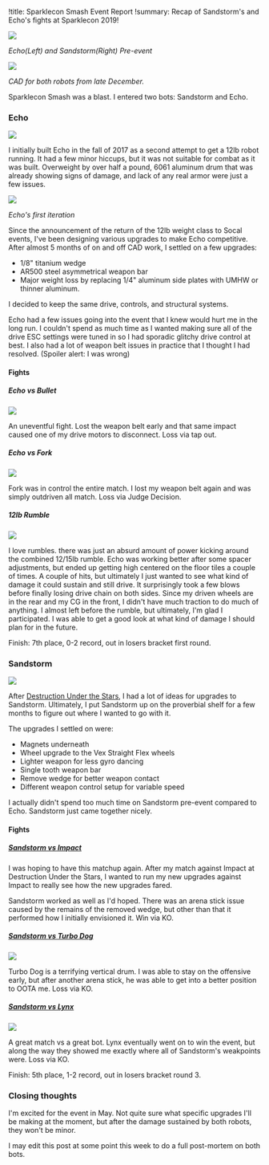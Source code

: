 !title: Sparklecon Smash Event Report
!summary: Recap of Sandstorm's and Echo's fights at Sparklecon 2019!

![](https://i.imgur.com/mlSHik2l.png)

*Echo(Left) and Sandstorm(Right) Pre-event*

![](https://i.imgur.com/lrgjMzEl.png)
 
*CAD for both robots from late December.*

Sparklecon Smash was a blast. I entered two bots: Sandstorm and Echo. 


### Echo

![](https://i.imgur.com/prVzIuDl.png)

I initially built Echo in the fall of 2017 as a second attempt to get a 12lb robot running. It had a few minor hiccups, but it was not suitable for combat as it was built. Overweight by over half a pound, 6061 aluminum drum that was already showing signs of damage, and lack of any real armor were just a few issues. 

![](https://i.imgur.com/mOHeoP1l.png)

*Echo's first iteration*

Since the announcement of the return of the 12lb weight class to Socal events, I've been designing various upgrades to make Echo competitive. After almost 5 months of on and off CAD work, I settled on a few upgrades:

* 1/8" titanium wedge
* AR500 steel asymmetrical weapon bar
* Major weight loss by replacing 1/4" aluminum side plates with UMHW or thinner aluminum. 

I decided to keep the same drive, controls, and structural systems. 

Echo had a few issues going into the event that I knew would hurt me in the long run. I couldn't spend as much time as I wanted making sure all of the drive ESC settings were tuned in so I had sporadic glitchy drive control at best. I also had a lot of weapon belt issues in practice that I thought I had resolved. (Spoiler alert: I was wrong)

#### Fights

##### Echo vs Bullet

![](https://i.imgur.com/08d2TSGl.png)

An uneventful fight. Lost the weapon belt early and that same impact caused one of my drive motors to disconnect. Loss via tap out.

##### Echo vs Fork

![](https://i.imgur.com/XtMn0hjl.png)

Fork was in control the entire match. I lost my weapon belt again and was simply outdriven all match. Loss via Judge Decision.

##### 12lb Rumble

![](https://i.imgur.com/yEDYpdUl.png)

I love rumbles. there was just an absurd amount of power kicking around the combined 12/15lb rumble. Echo was working better after some spacer adjustments, but ended up getting high centered on the floor tiles a couple of times. A couple of hits, but ultimately I just wanted to see what kind of damage it could sustain and still drive. It surprisingly took a few blows before finally losing drive chain on both sides. Since my driven wheels are in the rear and my CG in the front, I didn't have much traction to do much of anything. I almost left before the rumble, but ultimately, I'm glad I participated. I was able to get a good look at what kind of damage I should plan for in the future. 

Finish: 7th place, 0-2 record, out in losers bracket first round. 

### Sandstorm

![](https://i.imgur.com/plDAaHfl.png)

After [Destruction Under the Stars](http://www.jgermita.me/Sandstorm-Event-Report/), I had a lot of ideas for upgrades to Sandstorm. Ultimately, I put Sandstorm up on the proverbial shelf for a few months to figure out where I wanted to go with it.

The upgrades I settled on were:

* Magnets underneath
* Wheel upgrade to the Vex Straight Flex wheels
* Lighter weapon for less gyro dancing
* Single tooth weapon bar
* Remove wedge for better weapon contact
* Different weapon control setup for variable speed

I actually didn't spend too much time on Sandstorm pre-event compared to Echo. Sandstorm just came together nicely.

#### Fights

##### [Sandstorm vs Impact](https://www.twitch.tv/videos/374027699?t=03h19m49s)

I was hoping to have this matchup again. After my match against Impact at Destruction Under the Stars, I wanted to run my new upgrades against Impact to really see how the new upgrades fared. 

Sandstorm worked as well as I'd hoped. There was an arena stick issue caused by the remains of the removed wedge, but other than that it performed how I initially envisioned it. Win via KO.

##### [Sandstorm vs Turbo Dog](https://www.twitch.tv/videos/374027699?t=05h15m02s)

![](https://i.imgur.com/H1NUoGml.png)

Turbo Dog is a terrifying vertical drum. I was able to stay on the offensive early, but after another arena stick, he was able to get into a better position to OOTA me. Loss via KO.

##### [Sandstorm vs Lynx](https://www.twitch.tv/videos/374027699?t=05h43m18s)

![](https://i.imgur.com/P5Q7yZpl.png)

A great match vs a great bot. Lynx eventually went on to win the event, but along the way they showed me exactly where all of Sandstorm's weakpoints were. Loss via KO.

Finish: 5th place, 1-2 record, out in losers bracket round 3.

### Closing thoughts

I'm excited for the event in May. Not quite sure what specific upgrades I'll be making at the moment, but after the damage sustained by both robots, they won't be minor. 

I may edit this post at some point this week to do a full post-mortem on both bots. 
